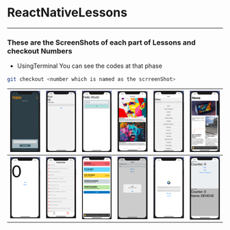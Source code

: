 # ReactNativeLessons

---

### These are the ScreenShots of each part of Lessons and checkout Numbers 

- UsingTerminal You can see the codes at that phase

```bash
git checkout <number which is named as the scrreenShot>
```




|<img src = './ScreenShots/git checkout 0efb80933190d8327d4a35483fb5585d0715fae6.png'>|<img src = './ScreenShots/git checkout 335639c970ee3b35e640b6c8bfa9988d44a05ce5.png'>|<img src = './ScreenShots/git checkout 517b812450fc9350d2250753decccf2bfdb194cd.png'>|<img src = './ScreenShots/git checkout 73892a87eb19ce235cfdec8fb7f9585e902130a2.png'>|<img src = './ScreenShots/git checkout 74cd7b861ffb912f084e6c5e58f3caac5ec1d41f.png'>|<img src = './ScreenShots/git checkout 7ed0febdf8fac0053ed856fd474de589e86b3811.png'>|
|---|---|---|---|---|---|
|<img src = './ScreenShots/git checkout 96a475eb427cb10bcb7dd1613aa2fa0bb2158a7b.png'>|<img src = './ScreenShots/git checkout ca1a3de1e428cb22d3755ed18ab80662b4d791c0.png'>|<img src = './ScreenShots/git checkout cdd328a959cf39673bc51639c2d78fd85d8e834e.png'>|<img src = './ScreenShots/git checkout cea748950c56c8d5eab2a3db8bb93b5776251eba.png'>|<img src = './ScreenShots/git checkout d0b786a724c7838026aafd737a852ef964b12cf3.png'>|<img src = './ScreenShots/git checkout f95c9e644385ff80f5cce208338279fed820cbb9.png'>|


